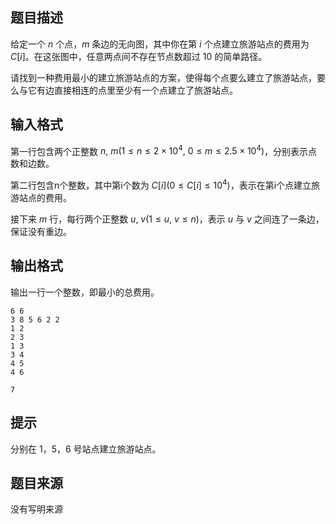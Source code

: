 ## 题目描述

给定一个 $n$ 个点，$m$ 条边的无向图，其中你在第 $i$ 个点建立旅游站点的费用为 $C[i]$。在这张图中，任意两点间不存在节点数超过 $10$ 的简单路径。

请找到一种费用最小的建立旅游站点的方案，使得每个点要么建立了旅游站点，要么与它有边直接相连的点里至少有一个点建立了旅游站点。

## 输入格式



第一行包含两个正整数 $n,~m(1 \le n \le 2 \times 10^4,~0 \le m \le 2.5 \times 10^4)$，分别表示点数和边数。

第二行包含n个整数，其中第i个数为 $C[i](0 \le C[i] \le 10^4)$，表示在第i个点建立旅游站点的费用。

接下来 $m$ 行，每行两个正整数 $u,~v(1 \le u,~v \le n)$，表示 $u$ 与 $v$ 之间连了一条边，保证没有重边。


## 输出格式

输出一行一个整数，即最小的总费用。

```input1
6 6
3 8 5 6 2 2
1 2
2 3
1 3
3 4
4 5
4 6

```

```output1
7
```

## 提示

分别在 $1$，$5$，$6$ 号站点建立旅游站点。

## 题目来源

没有写明来源
